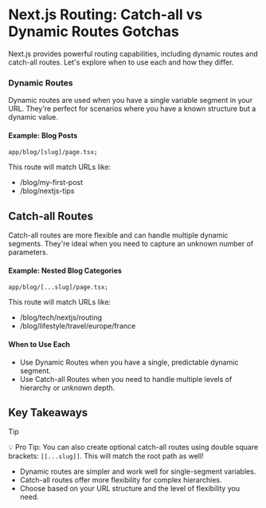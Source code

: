 # Next.js Routing: Catch-all vs Dynamic Routes Gotchas

Next.js provides powerful routing capabilities, including dynamic routes and catch-all routes. Let's explore when to use each and how they differ.

### Dynamic Routes

Dynamic routes are used when you have a single variable segment in your URL. They're perfect for scenarios where you have a known structure but a dynamic value.

#### Example: Blog Posts

```
app/blog/[slug]/page.tsx;
```

This route will match URLs like:

- /blog/my-first-post
- /blog/nextjs-tips

## Catch-all Routes

Catch-all routes are more flexible and can handle multiple dynamic segments. They're ideal when you need to capture an unknown number of parameters.

#### Example: Nested Blog Categories

```
app/blog/[...slug]/page.tsx;
```

This route will match URLs like:

- /blog/tech/nextjs/routing
- /blog/lifestyle/travel/europe/france

#### When to Use Each

- Use Dynamic Routes when you have a single, predictable dynamic segment.
- Use Catch-all Routes when you need to handle multiple levels of hierarchy or unknown depth.

## Key Takeaways

> [!TIP]
> 💡 Pro Tip: You can also create optional catch-all routes using double square brackets: ```[[...slug]]```. This will match the root path as well!

- Dynamic routes are simpler and work well for single-segment variables.
- Catch-all routes offer more flexibility for complex hierarchies.
- Choose based on your URL structure and the level of flexibility you need.
